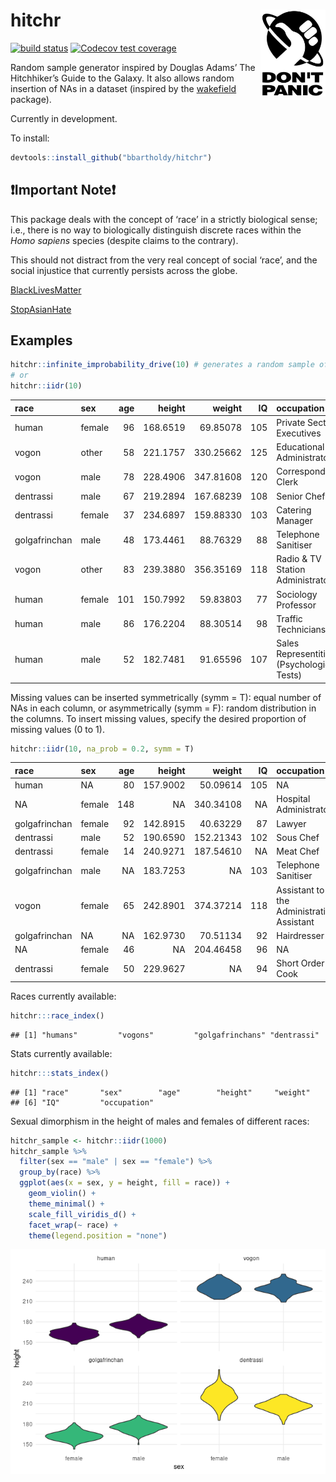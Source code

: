 
<!-- README.md is generated by README.Rmd. Please edit .Rmd file. -->

# hitchr <img src="./README_files/thumb.jpg" align="right" height="139" />

<!-- badges: start -->

[![build
status](https://github.com/bbartholdy/hitchr/workflows/R-CMD-check/badge.svg)](https://github.com/bbartholdy/hitchr/actions)
[![Codecov test
coverage](https://codecov.io/gh/bbartholdy/hitchr/branch/main/graph/badge.svg)](https://codecov.io/gh/bbartholdy/hitchr?branch=main)
<!-- badges: end -->

Random sample generator inspired by Douglas Adams’ The Hitchhiker’s
Guide to the Galaxy. It also allows random insertion of NAs in a dataset
(inspired by the [wakefield](https://github.com/trinker/wakefield)
package).

Currently in development.

To install:

``` r
devtools::install_github("bbartholdy/hitchr")
```

## :exclamation:Important Note:exclamation:

This package deals with the concept of ‘race’ in a strictly biological
sense; i.e., there is no way to biologically distinguish discrete races
within the *Homo sapiens* species (despite claims to the contrary).

This should not distract from the very real concept of social ‘race’,
and the social injustice that currently persists across the globe.

[BlackLivesMatter](https://blacklivesmatter.com/)

[StopAsianHate](https://www.stopasianhate.info/)

## Examples

``` r
hitchr::infinite_improbability_drive(10) # generates a random sample of 10 individuals
# or
hitchr::iidr(10)
```

| race          | sex    | age |   height |    weight |  IQ | occupation                                 |
|:--------------|:-------|----:|---------:|----------:|----:|:-------------------------------------------|
| human         | female |  96 | 168.6519 |  69.85078 | 105 | Private Sector Executives                  |
| vogon         | other  |  58 | 221.1757 | 330.25662 | 125 | Educational Administrator                  |
| vogon         | male   |  78 | 228.4906 | 347.81608 | 120 | Correspondence Clerk                       |
| dentrassi     | male   |  67 | 219.2894 | 167.68239 | 108 | Senior Chef                                |
| dentrassi     | female |  37 | 234.6897 | 159.88330 | 103 | Catering Manager                           |
| golgafrinchan | male   |  48 | 173.4461 |  88.76329 |  88 | Telephone Sanitiser                        |
| vogon         | other  |  83 | 239.3880 | 356.35169 | 118 | Radio & TV Station Administrator           |
| human         | female | 101 | 150.7992 |  59.83803 |  77 | Sociology Professor                        |
| human         | male   |  86 | 176.2204 |  88.30514 |  98 | Traffic Technicians                        |
| human         | male   |  52 | 182.7481 |  91.65596 | 107 | Sales Representitive (Psychological Tests) |

Missing values can be inserted symmetrically (symm = T): equal number of
NAs in each column, or asymmetrically (symm = F): random distribution in
the columns. To insert missing values, specify the desired proportion of
missing values (0 to 1).

``` r
hitchr::iidr(10, na_prob = 0.2, symm = T)
```

| race          | sex    | age |   height |    weight |  IQ | occupation                                |
|:--------------|:-------|----:|---------:|----------:|----:|:------------------------------------------|
| human         | NA     |  80 | 157.9002 |  50.09614 | 105 | NA                                        |
| NA            | female | 148 |       NA | 340.34108 |  NA | Hospital Administrator                    |
| golgafrinchan | female |  92 | 142.8915 |  40.63229 |  87 | Lawyer                                    |
| dentrassi     | male   |  52 | 190.6590 | 152.21343 | 102 | Sous Chef                                 |
| dentrassi     | female |  14 | 240.9271 | 187.54610 |  NA | Meat Chef                                 |
| golgafrinchan | male   |  NA | 183.7253 |        NA | 103 | Telephone Sanitiser                       |
| vogon         | female |  65 | 242.8901 | 374.37214 | 118 | Assistant to the Administrative Assistant |
| golgafrinchan | NA     |  NA | 162.9730 |  70.51134 |  92 | Hairdresser                               |
| NA            | female |  46 |       NA | 204.46458 |  96 | NA                                        |
| dentrassi     | female |  50 | 229.9627 |        NA |  94 | Short Order Cook                          |

Races currently available:

``` r
hitchr:::race_index()
```

    ## [1] "humans"         "vogons"         "golgafrinchans" "dentrassi"

Stats currently available:

``` r
hitchr:::stats_index()
```

    ## [1] "race"       "sex"        "age"        "height"     "weight"    
    ## [6] "IQ"         "occupation"

Sexual dimorphism in the height of males and females of different races:

``` r
hitchr_sample <- hitchr::iidr(1000)
hitchr_sample %>%
  filter(sex == "male" | sex == "female") %>%
  group_by(race) %>%
  ggplot(aes(x = sex, y = height, fill = race)) +
    geom_violin() +
    theme_minimal() +
    scale_fill_viridis_d() +
    facet_wrap(~ race) +
    theme(legend.position = "none")
```

![](README_files/figure-gfm/sex-dim-1.png)<!-- -->
